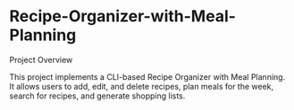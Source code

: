 # Recipe-Organizer-with-Meal-Planning

Project Overview

This project implements a CLI-based Recipe Organizer with Meal Planning. It allows users to add, edit, and delete recipes, plan meals for the week, search for recipes, and generate shopping lists.
